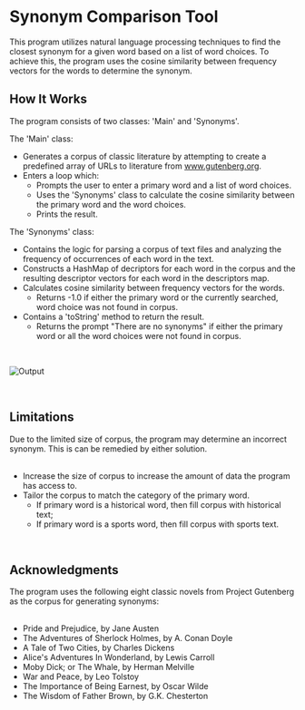 <h1>Synonym Comparison Tool</h1>



<!-- Program Description -->
<p>This program utilizes natural language processing techniques to find the closest synonym for a given word based on a list of word choices. To achieve this, the program uses the cosine similarity between frequency vectors for the words to determine the synonym.</p>



<!-- How It Works -->
<h2><b>How It Works</b></h2>
<p>The program consists of two classes: 'Main' and 'Synonyms'.</p>
<p>The 'Main' class:</p>

- Generates a corpus of classic literature by attempting to create a predefined array of URLs to literature from www.gutenberg.org.
- Enters a loop which:
  - Prompts the user to enter a primary word and a list of word choices.
  - Uses the 'Synonyms' class to calculate the cosine similarity between the primary word and the word choices.
  - Prints the result.

<p>The 'Synonyms' class:</p>

- Contains the logic for parsing a corpus of text files and analyzing the frequency of occurrences of each word in the text.
- Constructs a HashMap of decriptors for each word in the corpus and the resulting descriptor vectors for each word in the descriptors map.
- Calculates cosine similarity between frequency vectors for the words.
  - Returns -1.0 if either the primary word or the currently searched, word choice was not found in corpus.
- Contains a 'toString' method to return the result.
  - Returns the prompt "There are no synonyms" if either the primary word or all the word choices were not found in corpus.

<br>

![Output](https://user-images.githubusercontent.com/96446640/236387253-1fc0f754-194b-4ede-a10e-f9dbe71e8c45.png)

<br>



<!-- Limitations -->
<h2><b>Limitations</b></h2>
Due to the limited size of corpus, the program may determine an incorrect synonym. This is can be remedied by either solution.
<br><br>

- Increase the size of corpus to increase the amount of data the program has access to.
- Tailor the corpus to match the category of the primary word.
  - If primary word is a historical word, then fill corpus with historical text;
  - If primary word is a sports word, then fill corpus with sports text.

<br>



<!-- Acknowledgments -->
<h2><b>Acknowledgments</b></h2>
The program uses the following eight classic novels from Project Gutenberg as the corpus for generating synonyms:
<br><br>

- Pride and Prejudice, by Jane Austen
- The Adventures of Sherlock Holmes, by A. Conan Doyle
- A Tale of Two Cities, by Charles Dickens
- Alice's Adventures In Wonderland, by Lewis Carroll
- Moby Dick; or The Whale, by Herman Melville
- War and Peace, by Leo Tolstoy
- The Importance of Being Earnest, by Oscar Wilde
- The Wisdom of Father Brown, by G.K. Chesterton
